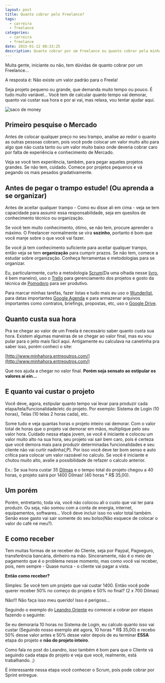 ```yaml
---
layout: post
title: Quanto cobrar pelo Freelance?
tags:
  - carreira
  - freelance
categories:
  - carreira
  - freelance
date: 2015-01-12 08:33:25
description: Quanto cobrar por um Freelance ou quanto cobrar pela minha hora?
---
```


Muita gente, iniciante ou não, tem dúvidas de quanto cobrar por um Freelance...

A resposta é:
Não existe um valor padrão para o Freela!

Seja projeto pequeno ou grande, que demanda muito tempo ou pouco. É tudo muito variável...
Você tem de calcular quanto tempo vai demorar, quanto vai custar sua hora e por ai vai, mas relaxa, vou tentar ajudar aqui.<!--more-->

![saco de money]({{site.url}}/images/posts/money.jpg)

## Primeiro pesquise o Mercado

Antes de colocar qualquer preço no seu trampo, analise ao redor o quanto as outras pessoas cobram, pois você pode colocar um valor muito alto para algo que não custa tanto ou um valor muito baixo onde deveria cobrar caro por falta de experiência e conhecimento de Mercado.

Veja se você tem experiência, também, para pegar aqueles projetos grandes.
Se não tem, cuidado. Comece por projetos pequenos e vá pegando os mais pesados gradativamente.

## Antes de pegar o trampo estude! (Ou aprenda a se organizar)

Antes de aceitar qualquer trampo - Como eu disse ali em cima - veja se tem capacidade para assumir essa responsabilidade, seja em quesitos de conhecimento técnico ou organização.

Se você tem muito conhecimento, ótimo, se não tem, procure aprender o máximo. O Freelancer normalmente se vira **sozinho**, portanto é bom que você manje sobre o que você vai fazer.

Se você já tem conhecimento suficiente para aceitar qualquer trampo, então veja se tem **organização** para cumprir prazos. Se não tem, comece a estudar sobre organização. Conheça ferramentas e metodologias para se organizar.

Eu, particularmente, curto a metodologia [Scrum](https://www.scrum.org/ "Scrum")(Da uma olhada nesse [livro](http://www.casadocodigo.com.br/products/livro-scrum), é bem maneiro), uso o [Trello](/posts/gerenciar-projetos-com-trello/) para gerenciamento dos projetos e gosto da técnica de [Pomodoro](http://pomodorotechnique.com/) para ser produtivo.

Para marcar minhas tarefas, fazer listas e tudo mais eu uso o [Wunderlist](https://wunderlist.com/), para datas importantes [Google Agenda](https://www.google.com/calendar/ "Agenda") e para armazenar arquivos importantes como contratos, briefings, propostas, etc, uso o [Google Drive](drive.google.com "Drive").

## Quanto custa sua hora

Pra se chegar ao valor de um Freela é necessário saber quanto custa sua hora. Existem algumas maneiras de se chegar ao valor final, mas eu vou pular para o jeito mais fácil aqui. Antigamente eu calculava na canetinha pra saber isso, porém conheci o site:

[http://www.minhahora.entreoutros.com/](http://www.minhahora.entreoutros.com/)

Que nos ajuda a chegar no valor final.
**Porém seja sensato ao estipular os valores ai ein...**

## E quanto vai custar o projeto

Você deve, agora, estipular quanto tempo vai levar para produzir cada etapa/tela/funcionalidade/etc do projeto.
Por exemplo: Sistema de Login (10 horas), Telas (10 telas 2 horas cada), etc.

Some tudo e veja quantas horas o projeto inteiro vai demorar. Com o valor total de horas que o projeto vai demorar em mãos, multiplique pelo seu valor hora.  Cuidado nessa etapa jovem, se você é iniciante e colocou um valor muito alto na sua hora, seu projeto vai sair bem caro, pois é certeza que você demora mais para produzir determinadas funcionalidades e seu cliente não vai curtir nadinha(;P). Por isso você deve ter bom senso e auto crítica para colocar um valor razoável no calculo. Se você é iniciante e chutou muito alto, avalie a possibilidade de refazer o calculo anterior.

Ex.: Se sua hora custar 35 [Dilmas](http://pt.wikipedia.org/wiki/Real_%28moeda%29 "Dilmas") e o tempo total do projeto chegou a 40 horas, o projeto sairá por 1400 Dilmas! (40 horas * R$ 35,00).

## Um porém

Porém, entretanto, toda via, você não colocou ali o custo que vai ter para produzir. Ou seja, não somou com a conta de energia, internet, equipamentos, softwares... Você deve incluir isso no valor total também. Senão esse gasto vai sair somente do seu bolso(Não esquece de colocar o valor do café né meu?).

## E como receber

Tem muitas formas de se receber do Cliente, seja por Paypal, Pagseguro, transferência bancária, dinheiro na mão.
Sinceramente, não é o meio de pagamento que é o problema nesse momento, mas como você vai receber, pois, nem sempre - Quase nunca - o cliente vai pagar a vista.

**Então como receber?**

Simples: Se você tem um projeto que vai custar 1400\. Então você pode querer receber 50% no começo do projeto e 50% no final? (2 x 700 Dilmas)

Não!!! Não faça isso meu querido! Isso é perigoso...

Seguindo o exemplo do [Leandro Oriente](http://leandrooriente.com/freelancer-como-cobrar-por-um-freelance/ "Como cobrar por um freelance") eu comecei a cobrar por etapas fazendo o seguinte:

Se eu demoraria 10 horas no Sistema de Login, eu calculo quanto isso vai custar (Seguindo nosso exemplo até agora, 10 horas * R$ 35,00) e recebo 50% desse valor antes e 50% desse valor depois de eu terminar **ESSA** etapa do projeto e **não do projeto inteiro**.

Como fala no post do Leandro, isso também é bom para que o Cliente vá seguindo cada etapa do projeto e veja que você, realmente, está trabalhando. ;)

É interessante nessa etapa você conhecer o Scrum, pois pode cobrar por Sprint entregue.
